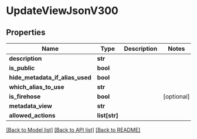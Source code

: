 # UpdateViewJsonV300

## Properties
Name | Type | Description | Notes
------------ | ------------- | ------------- | -------------
**description** | **str** |  | 
**is_public** | **bool** |  | 
**hide_metadata_if_alias_used** | **bool** |  | 
**which_alias_to_use** | **str** |  | 
**is_firehose** | **bool** |  | [optional] 
**metadata_view** | **str** |  | 
**allowed_actions** | **list[str]** |  | 

[[Back to Model list]](../README.md#documentation-for-models) [[Back to API list]](../README.md#documentation-for-api-endpoints) [[Back to README]](../README.md)


